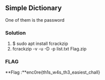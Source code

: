 ## Simple Dictionary 
One of them is the password
### Solution
1.  $ sudo apt install fcrackzip
2.  fcrackzip -v -u -D -p list.txt Flag.zip

### FLAG 
**Flag :**enc0re{th1s_w4s_th3_easiest_chall}


